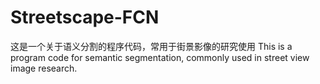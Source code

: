 # Streetscape-FCN
这是一个关于语义分割的程序代码，常用于街景影像的研究使用 This is a program code for semantic segmentation, commonly used in street view image research.
